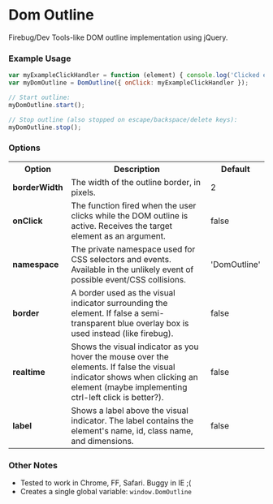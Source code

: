 # Dom Outline

Firebug/Dev Tools-like DOM outline implementation using jQuery.

### Example Usage

```js
var myExampleClickHandler = function (element) { console.log('Clicked element:', element); }
var myDomOutline = DomOutline({ onClick: myExampleClickHandler });

// Start outline:
myDomOutline.start();

// Stop outline (also stopped on escape/backspace/delete keys):
myDomOutline.stop();
```

### Options

<table>
	<tr>
		<th>Option</th>
		<th>Description</th>
		<th>Default</th>
	</tr>
	<tr>
		<td><b>borderWidth</b></td>
		<td>The width of the outline border, in pixels.</td>
		<td>2</td>
	</tr>
	<tr>
		<td><b>onClick</b></td>
		<td>The function fired when the user clicks while the DOM outline is active. Receives the target element as an argument.</td>
		<td>false</td>
	</tr>
	<tr>
		<td><b>namespace</b></td>
		<td>The private namespace used for CSS selectors and events. Available in the unlikely event of possible event/CSS collisions.</td>
		<td>'DomOutline'</td>
	</tr>
	<tr>
		<td><b>border</b></td>
		<td>A border used as the visual indicator surrounding the element. If false a semi-transparent blue overlay box is used instead (like firebug).</td>
		<td>false</td>
	</tr>
	<tr>
		<td><b>realtime</b></td>
		<td>Shows the visual indicator as you hover the mouse over the elements. If false the visual indicator shows when clicking an element (maybe implementing ctrl-left click is better?).</td>
		<td>false</td>
	</tr>
	<tr>
		<td><b>label</b></td>
		<td>Shows a label above the visual indicator. The label contains the element's name, id, class name, and dimensions.</td>
		<td>false</td>
	</tr>
</table>

### Other Notes

* Tested to work in Chrome, FF, Safari. Buggy in IE ;(
* Creates a single global variable: `window.DomOutline`
